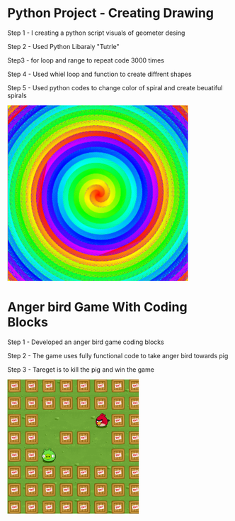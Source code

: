  # Python Project - Creating Drawing

Step 1 - I creating a python script visuals of geometer desing

Step 2 - Used Python Libaraiy "Tutrle"

Step3 - for loop and range to repeat code 3000 times

Step 4 - Used whiel loop and function to create diffrent shapes

Step 5 - Used python codes to change color of spiral and create beuatiful spirals

![](https://github.com/rayyannizami/RAYYAN-S-PROJECT/blob/main/Images/Screenshot%202025-02-08%20160035.png)



# Anger bird Game With Coding Blocks

Step 1 - Developed an  anger bird game coding blocks

Step 2 - The game uses fully functional code to take anger bird towards pig 

Step 3 - Tareget is to kill the pig and win the game

![](https://github.com/rayyannizami/RAYYAN-S-PROJECT/blob/main/Images/Screenshot%202025-02-08%20170712.png)

